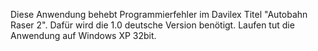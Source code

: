 Diese Anwendung behebt Programmierfehler im Davilex Titel "Autobahn Raser 2". Dafür wird die 1.0 deutsche Version benötigt. Laufen tut die Anwendung auf Windows XP 32bit.